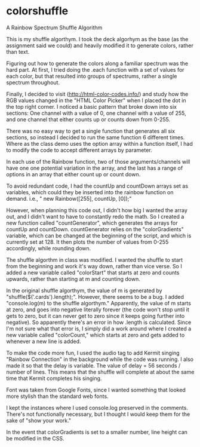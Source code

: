 # colorshuffle
A Rainbow Spectrum Shuffle Algorithm

This is my shuffle algorthym.  I took the deck algorhym as the base (as the assignment said we could) and heavily modified it to generate colors, rather than text.

Figuring out how to generate the colors along a familiar spectrum was the hard part.  At first, I tried doing the .each function with a set of values for each color, but that resulted into groups of spectrums, rather a single spectrum throughout.

Finally, I decided to visit (http://html-color-codes.info/) and study how the RGB values changed in the "HTML Color Picker" when I placed the dot in the top right corner.  I noticed a basic pattern that broke down into six sections:  One channel with a value of 0, one channel with a value of 255, and one channel that either counts up or counts down from 0-255.

There was no easy way to get a single function that generates all six sections, so instead I decided to run the same function 6 different times.  Where as the class demo uses the option array within a function itself, I had to modify the code to accept different arrays by parameter.

In each use of the Rainbow function, two of those arguments/channels will have one one potential variation in the array, and the last has a range of options in an array that either count up or count down.

To avoid redundant code, I had the countUp and countDown arrays set as variables, which could they be inserted into the rainbow function on demand.  i.e., " new Rainbow([255], countUp, [0]);"

However, when planning this code out, I didn't how big I wanted the array out, and I didn't want to have to constantly redo the math.  So I created a new function called "countGenerator", which generates the arrays for countUp and countDown.  countGenerator relies on the "colorGradients" variable, which can be changed at the beginning of the script, and which is currently set at 128.  It then plots the number of values from 0-255 accordingly, while rounding down.

The shuffle algorthm in class was modified.  I wanted the shuffle to start from the beginning and work it's way down, rather than vice verse.  So I added a new variable called "colorStart" that starts at zero and counts upwards, rather than starting at m and counting down.

In the original shuffle algorthym, the value of m is generated by "shuffle($('.cards').length);".  However, there seems to be a bug.  I added "console.log(m) to the shuffle algorthym."  Apparently, the value of m starts at zero, and goes into negative literally forever (the code won't stop until it gets to zero, but it can never get to zero since it keeps going further into negative).  So apparently there's an error in how .length is calculated.  Since I'm not sure what that error is, I simply did a work around where I created a new variable called "colorCount," which starts at zero and gets added to whenever a new line is added.

To make the code more fun, I used the audio tag to add Kermit singing "Rainbow Connection" in the background while the code was running.  I also made it so that the delay is variable.  The value of delay = 56 seconds / number of lines.  This means that the shuffle will complete at about the same time that Kermit completes his singing.

Font was taken from Google Fonts, since I wanted something that looked more stylish than the standard web fonts.

I kept the instances where I used console.log preserved in the comments.  There's not functionally necessary, but I thought I would keep them for the sake of "show your work."

In the event that colorGradients is set to a smaller number, line height can be modified in the CSS.
